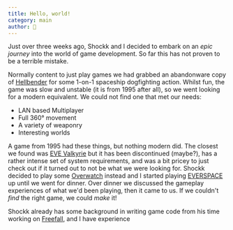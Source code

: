 ```yaml
---
title: Hello, world!
category: main
author: 🦊
---
```

Just over three weeks ago, Shockk and I decided to embark on an *epic journey* into the world of game development.
So far this has not proven to be a terrible mistake.

Normally content to just play games we had grabbed an abandonware copy of [Hellbender](https://en.wikipedia.org/wiki/Hellbender_(video_game)) for some 1-on-1 spaceship dogfighting action. Whilst fun, the game was slow and unstable (it is from 1995 after all), so we went looking for a modern equivalent. We could not find one that met our needs:

 - LAN based Multiplayer
 - Full 360° movement
 - A variety of weaponry
 - Interesting worlds

A game from 1995 had these things, but nothing modern did. The closest we found was [EVE Valkyrie](https://www.evevalkyrie.com/) but it has been discontinued (maybe?), has a rather intense set of system requirements, and was a bit pricey to just check out if it turned out to not be what we were looking for.
Shockk decided to play some [Overwatch](https://en.wikipedia.org/wiki/Overwatch_(video_game)) instead and I started playing [EVERSPACE](https://everspace-game.com/) up until we went for dinner.
Over dinner we discussed the gameplay experiences of what we'd been playing, then it came to us. If we couldn't *find* the right game, we could *make* it!

Shockk already has some background in writing game code from his time working on [Freefall](https://freefall.space), and I have experience 
<!--stackedit_data:
eyJoaXN0b3J5IjpbNDk3NDU3OTE1LC0xMTI4MDMxNzUwLC0xMD
cyODQyNDQwLC0yMDMzNzMyMTc4LDIxMjkwMTQ0MTQsMzE4Njg1
Mjk4XX0=
-->